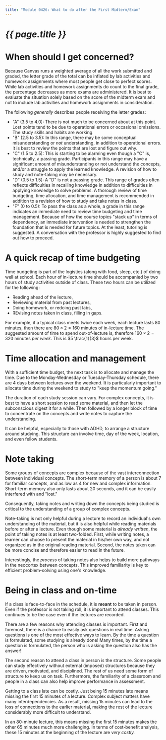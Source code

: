 ```yaml
---
title: "Module 0426: What to do after the First Midterm/Exam"
---
```


# _{{ page.title }}_

# When should I get concerned?

Because Canvas runs a weighted average of all the work submitted and graded, the letter grade of the total can be inflated by lab activities and homework assignments where most people get close to perfect scores. While lab activities and homework assignments do count to the final grade, the percentage decreases as more exams are administered. It is best to evaluate the situation solely based on the score of the midterm exam and not to include lab activities and homework assignments in consideration.

The following *generally* describes people receiving the letter grades:

* "A" (3.5 to 4.0): There is not much to be concerned about at this point. Lost points tend to be due to operational errors or occasional omissions. The study skills and habits are working.
* "B" (2.5 to 3.5): In this range, there may be some conceptual misunderstanding or *not* understanding, in addition to operational errors. It is best to review the points that are lost and figure out why.
* "C" (1.5 to 2.5): This is starting to be alarming even though a "C" is, technically, a passing grade. Participants in this range may have a significant amount of misunderstanding or not understand the concepts, and/or a struggle to apply the learned knowledge. A revision of how to study and note-taking may be necessary.
* "D" (0.5 to 1.5): A "D" is not a passing grade. This range of grades often reflects difficulties in recalling knowledge in addition to difficulties in applying knowledge to solve problems. A thorough review of time budgeting, time allocation, and time management is recommended in addition to a revision of how to study and take notes in class.
* "F" (0 to 0.5): To pass the class as a whole, a grade in this range indicates an immediate need to review time budgeting and time management. Because of how the course topics "stack up" in terms of dependency, an immediate intervention is needed to strengthen the foundation that is needed for future topics. At the least, tutoring is suggested. A conversation with the professor is highly suggested to find out how to proceed.

# A quick recap of time budgeting

Time budgeting is part of the logistics (along with food, sleep, etc.) of doing well at school. Each hour of in-lecture time should be accompanied by two hours of study activities outside of class. These two hours can be utilized for the following:

* Reading ahead of the lecture,
* Reviewing material from past lectures,
* Doing homework, or redoing past labs,
* REvising notes taken in class, filling in gaps.

For example, if a typical class meets twice each week, each lecture lasts 80 minutes, then there are $80 \times 2 = 160$ minutes of in-lecture time. The suggested amount of time to spend out-of-lecture is, therefore $160 \times 2 = 320$ minutes *per week*. This is $5 \frac{1}{3}$ hours per week.

# Time allocation and management

With a sufficient time budget, the next task is to allocate and manage the time. Due to the Monday-Wednesday or Tuesday-Thursday schedule, there are 4 days between lectures over the weekend. It is particularly important to allocate time during the weekend to study to "keep the momentum going."

The duration of each study session can vary. For complex concepts, it is best to have a short session to read some material, and then let the subconscious digest it for a while. Then followed by a longer block of time to concentrate on the concepts and write notes to capture the understanding.

It can be helpful, especially to those with ADHD, to arrange a structure around studying. This structure can involve time, day of the week, location, and even fellow students.

# Note taking

Some groups of concepts are complex because of the vast interconnection between individual concepts. The short-term memory of a person is about 7 for familiar concepts, and as low as 4 for new and complex information. Short-term memory also only lasts about 20 seconds, and it can be easily interfered with and "lost."

Consequently, taking notes and writing down the concepts being studied is critical to the understanding of a group of complex concepts. 

Note-taking is not only helpful during a lecture to record an individual's own understanding of the material, but it is also helpful while reading materials before or after a lecture. Even though some material is *already written*, the point of taking notes is at least two-folded. First, while writing notes, a learner can choose to present the material in his/her own way, and not organized as in the original reading material. Second, the notes taken can be more concise and therefore easier to read in the future.

Interestingly, the *process* of taking notes also helps to build more pathways in the neocortex between concepts. This improved familiarity is key to efficient problem-solving using one's knowledge.

# Being in class and on-time

If a class is face-to-face in the schedule, it is **meant** to be taken in person. Even if the professor is not taking roll, it is important to attend classes. This continues to be the case even if the lectures are recorded.

There are a few reasons why attending classes is important. First and foremost, there is a chance to easily ask questions in real time. Asking questions is one of the most effective ways to learn. By the time a question is formulated, some studying is already done! Many times, by the time a question is formulated, the person who is asking the question also has the answer!

The second reason to attend a class in person is the structure. Some people can study effectively without external (imposed) structures because they are driven, motivated, and disciplined. The rest of us need some form of structure to keep us on task. Furthermore, the familiarity of a classroom and people in a class can also help improve performance in assessment.

Getting to a class late can be costly. Just being 15 minutes late means missing the first 15 minutes of a lecture. Complex subject matters have many interdependencies. As a result, missing 15 minutes can lead to the loss of connections to the earlier material, making the rest of the lecture considerably more difficult to understand. 

In an 80-minute lecture, this means missing the first 15 minutes makes the other 65 minutes much more challenging. In terms of cost-benefit analysis, these 15 minutes at the beginning of the lecture are *very costly.*
